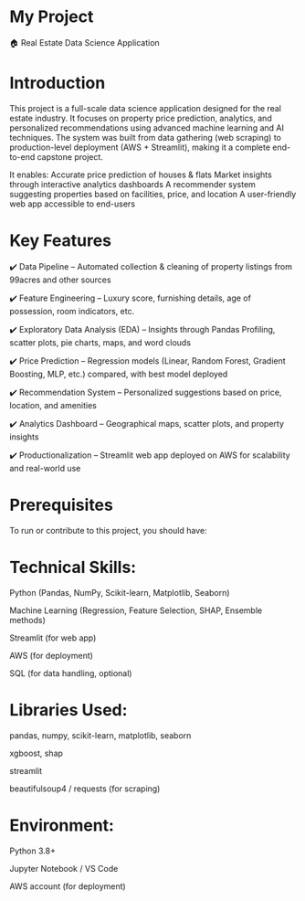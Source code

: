 ﻿# My Project
 🏠 Real Estate Data Science Application
 
#  Introduction

This project is a full-scale data science application designed for the real estate industry. It focuses on property price prediction, analytics, and personalized recommendations using advanced machine learning and AI techniques.
The system was built from data gathering (web scraping) to production-level deployment (AWS + Streamlit), making it a complete end-to-end capstone project.

It enables:
Accurate price prediction of houses & flats
Market insights through interactive analytics dashboards
A recommender system suggesting properties based on facilities, price, and location
A user-friendly web app accessible to end-users

# Key Features


✔️ Data Pipeline – Automated collection & cleaning of property listings from 99acres and other sources

✔️ Feature Engineering – Luxury score, furnishing details, age of possession, room indicators, etc.

✔️ Exploratory Data Analysis (EDA) – Insights through Pandas Profiling, scatter plots, pie charts, maps, and word clouds

✔️ Price Prediction – Regression models (Linear, Random Forest, Gradient Boosting, MLP, etc.) compared, with best model deployed

✔️ Recommendation System – Personalized suggestions based on price, location, and amenities

✔️ Analytics Dashboard – Geographical maps, scatter plots, and property insights

✔️ Productionalization – Streamlit web app deployed on AWS for scalability and real-world use

# Prerequisites

To run or contribute to this project, you should have:

# Technical Skills:

Python (Pandas, NumPy, Scikit-learn, Matplotlib, Seaborn)

Machine Learning (Regression, Feature Selection, SHAP, Ensemble methods)

Streamlit (for web app)

AWS (for deployment)

SQL (for data handling, optional)

# Libraries Used:

pandas, numpy, scikit-learn, matplotlib, seaborn

xgboost, shap

streamlit

beautifulsoup4 / requests (for scraping)

# Environment:

Python 3.8+

Jupyter Notebook / VS Code

AWS account (for deployment)




